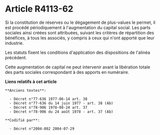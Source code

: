 # Article R4113-62

Si la constitution de réserves ou le dégagement de plus-values le permet, il est procédé périodiquement à l'augmentation du
capital social. Les parts sociales ainsi créées sont attribuées, suivant les critères de répartition des bénéfices, à tous
les associés, y compris à ceux qui n'ont apporté que leur industrie.

Les statuts fixent les conditions d'application des dispositions de l'alinéa précédent.

Cette augmentation de capital ne peut intervenir avant la libération totale des parts sociales correspondant à des apports en
numéraire.

**Liens relatifs à cet article**

	**Anciens textes**:

	  - Décret n°77-636 1977-06-14 art. 38
	  - Décret n°77-636 du 14 juin 1977 - art. 38 (Ab)
	  - Décret n°78-906 1978-08-24 art. 37
	  - Décret n°78-906 du 24 août 1978 - art. 37 (Ab)

	**Codifié par**:

	  - Décret n°2004-802 2004-07-29
